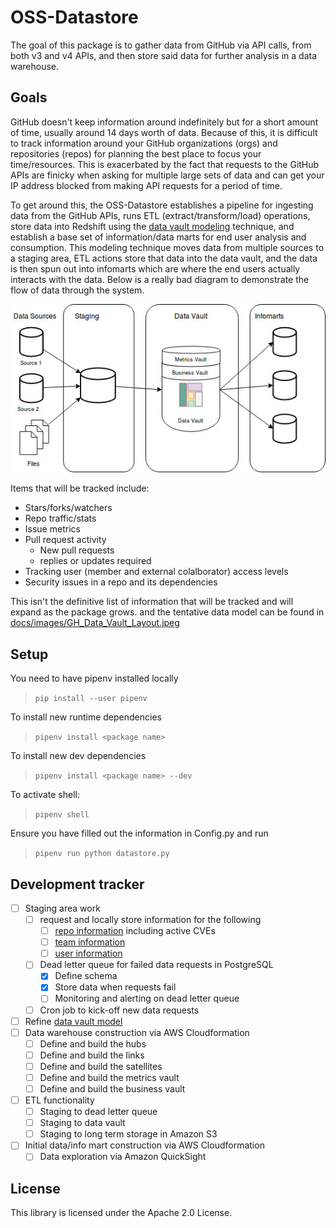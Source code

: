 # OSS-Datastore
The goal of this package is to gather data from GitHub via API calls, from both v3 and v4 APIs, and then store said data for further analysis in a data warehouse.

## Goals
GitHub doesn't keep information around indefinitely but for a short amount of time, usually around 14 days worth of data. Because of this, it is difficult to track information around your GitHub organizations (orgs) and repositories (repos) for planning the best place to focus your time/resources. This is exacerbated by the fact that requests to the GitHub APIs are finicky when asking for multiple large sets of data and can get your IP address blocked from making API requests for a period of time.

To get around this, the OSS-Datastore establishes a pipeline for ingesting data from the GitHub APIs, runs ETL (extract/transform/load) operations, store data into Redshift using the [data vault modeling](https://en.wikipedia.org/wiki/Data_vault_modeling) technique, and establish a base set of information/data marts for end user analysis and consumption. This modeling technique moves data from multiple sources to a staging area, ETL actions store that data into the data vault, and the data is then spun out into infomarts which are where the end users actually interacts with the data. Below is a really bad diagram to demonstrate the flow of data through the system.

<img src="docs/images/GH_Data_Vault_Overview.jpg" alt="overview">

Items that will be tracked include:

* Stars/forks/watchers
* Repo traffic/stats
* Issue metrics
* Pull request activity
  * New pull requests
  * replies or updates required
* Tracking user (member and external colalborator) access levels
* Security issues in a repo and its dependencies

This isn't the definitive list of information that will be tracked and will expand as the package grows. and the tentative data model can be found in <a href="docs/images/GH_Data_Vault_Layout.jpeg">docs/images/GH_Data_Vault_Layout.jpeg</a>

## Setup
You need to have pipenv installed locally

> `pip install --user pipenv`

To install new runtime dependencies 

> `pipenv install <package name>`

To install new dev dependencies 

> `pipenv install <package name> --dev`

To activate shell:

> `pipenv shell`

Ensure you have filled out the information in Config.py and run

> `pipenv run python datastore.py`

## Development tracker
* [ ] Staging area work
   * [ ] request and locally store information for the following
     * [ ] [repo information](https://developer.github.com/v4/object/repository/) including active CVEs
     * [ ] [team information](https://developer.github.com/v4/object/team/)
     * [ ] [user information](https://developer.github.com/v4/object/user/)
   * [ ] Dead letter queue for failed data requests in PostgreSQL
     * [X] Define schema
     * [X] Store data when requests fail
     * [ ] Monitoring and alerting on dead letter queue
   * [ ] Cron job to kick-off new data requests
* [ ] Refine <a href="docs/images/GH_Data_Vault_Layout.jpeg">data vault model</a>
* [ ] Data warehouse construction via AWS Cloudformation
    * [ ] Define and build the hubs
    * [ ] Define and build the links
    * [ ] Define and build the satellites
    * [ ] Define and build the metrics vault
    * [ ] Define and build the business vault
* [ ] ETL functionality
  * [ ] Staging to dead letter queue
  * [ ] Staging to data vault
  * [ ] Staging to long term storage in Amazon S3
* [ ] Initial data/info mart construction via AWS Cloudformation
  * [ ] Data exploration via Amazon QuickSight

## License
This library is licensed under the Apache 2.0 License.